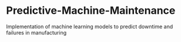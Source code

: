 # Predictive-Machine-Maintenance
Implementation of machine learning models to predict downtime and failures in manufacturing 
